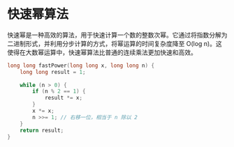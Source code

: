 # 快速幂算法

快速幂是一种高效的算法，用于快速计算一个数的整数次幂。它通过将指数分解为二进制形式，并利用分步计算的方式，将幂运算的时间复杂度降至 O(log n)。这使得在大数幂运算中，快速幂算法比普通的连续乘法更加快速和高效。

```c
long long fastPower(long long x, long long n) {
    long long result = 1;
    
    while (n > 0) {
        if (n % 2 == 1) {
            result *= x;
        }
        x *= x;
        n >>= 1; // 右移一位，相当于 n 除以 2
    }
    return result;
}
```